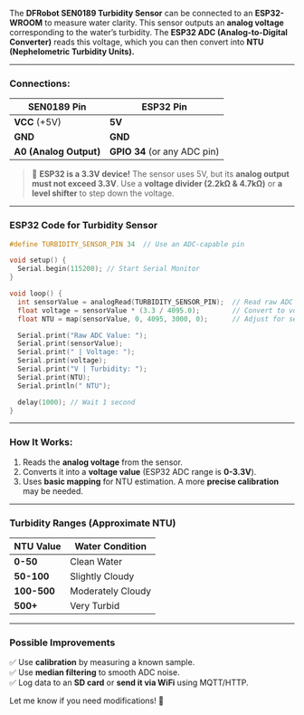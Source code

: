 The **DFRobot SEN0189 Turbidity Sensor** can be connected to an **ESP32-WROOM** to measure water clarity. This sensor outputs an **analog voltage** corresponding to the water’s turbidity. The **ESP32 ADC (Analog-to-Digital Converter)** reads this voltage, which you can then convert into **NTU (Nephelometric Turbidity Units).**

---

### **Connections:**
| SEN0189 Pin | ESP32 Pin |
|-------------|----------|
| **VCC** (+5V) | **5V** |
| **GND** | **GND** |
| **A0 (Analog Output)** | **GPIO 34** (or any ADC pin) |

> 🛑 **ESP32 is a 3.3V device!** The sensor uses 5V, but its **analog output must not exceed 3.3V**. Use a **voltage divider (2.2kΩ & 4.7kΩ)** or **a level shifter** to step down the voltage.

---

### **ESP32 Code for Turbidity Sensor**
```cpp
#define TURBIDITY_SENSOR_PIN 34  // Use an ADC-capable pin

void setup() {
  Serial.begin(115200); // Start Serial Monitor
}

void loop() {
  int sensorValue = analogRead(TURBIDITY_SENSOR_PIN);  // Read raw ADC value (0-4095 for ESP32)
  float voltage = sensorValue * (3.3 / 4095.0);        // Convert to voltage
  float NTU = map(sensorValue, 0, 4095, 3000, 0);      // Adjust for sensor calibration

  Serial.print("Raw ADC Value: ");
  Serial.print(sensorValue);
  Serial.print(" | Voltage: ");
  Serial.print(voltage);
  Serial.print("V | Turbidity: ");
  Serial.print(NTU);
  Serial.println(" NTU");

  delay(1000); // Wait 1 second
}
```

---

### **How It Works:**
1. Reads the **analog voltage** from the sensor.
2. Converts it into a **voltage value** (ESP32 ADC range is **0-3.3V**).
3. Uses **basic mapping** for NTU estimation. A more **precise calibration** may be needed.

---

### **Turbidity Ranges (Approximate NTU)**
| NTU Value | Water Condition |
|-----------|----------------|
| **0-50**  | Clean Water |
| **50-100** | Slightly Cloudy |
| **100-500** | Moderately Cloudy |
| **500+** | Very Turbid |

---
### **Possible Improvements**
✅ Use **calibration** by measuring a known sample.  
✅ Use **median filtering** to smooth ADC noise.  
✅ Log data to an **SD card** or **send it via WiFi** using MQTT/HTTP.

Let me know if you need modifications! 🚀